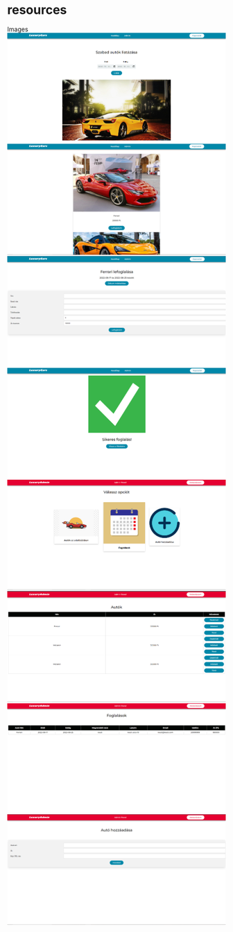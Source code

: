 # resources
Images
![My Image](https://github.com/Adamres/CarRental/blob/main/carRental/src/main/resources/static/styles/images/readmepic.png) <br>
![My Image](vehicles.png) <br>
![My Image](reserve.png) <br>
![My Image](succes.png) <br>
![My Image](admin.png) <br>
![My Image](admincars.png) <br>
![My Image](reservations.png) <br>
![My Image](addcar.png) <br>
